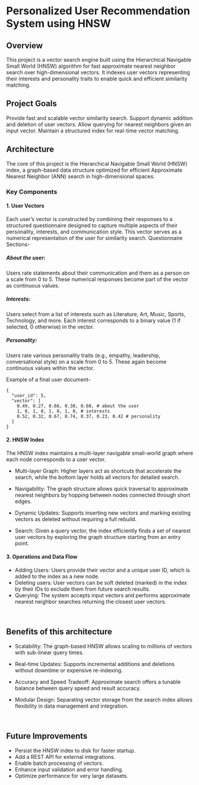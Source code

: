 # Personalized User Recommendation System using HNSW

## Overview
This project is a vector search engine built using the Hierarchical Navigable Small World (HNSW) algorithm for fast approximate nearest neighbor search over high-dimensional vectors. It indexes user vectors representing their interests and personality traits to enable quick and efficient similarity matching.
<br/>

## Project Goals

Provide fast and scalable vector similarity search.
Support dynamic addition and deletion of user vectors.
Allow querying for nearest neighbors given an input vector.
Maintain a structured index for real-time vector matching.
<br/>

## Architecture

The core of this project is the Hierarchical Navigable Small World (HNSW) index, a graph-based data structure optimized for efficient Approximate Nearest Neighbor (ANN) search in high-dimensional spaces.

### Key Components
#### 1. User Vectors
   Each user’s vector is constructed by combining their responses to a structured questionnaire designed to capture multiple aspects of their personality, interests, and communication style. This vector serves as a numerical representation of the user for similarity search.
  Questionnaire Sections-
  ##### About the user:
  Users rate statements about their communication and them as a person on a scale from 0 to 5. These numerical responses become part of the vector as continuous values.

  ##### Interests:
  Users select from a list of interests such as Literature, Art, Music, Sports, Technology, and more. Each interest corresponds to a binary value (1 if selected, 0 otherwise) in the vector.
  
  ##### Personality:
  Users rate various personality traits (e.g., empathy, leadership, conversational style) on a scale from 0 to 5. These again become continuous values within the vector.

  Example of a final user document-
  ```
  {
    "user_id": 5,
    "vector": [
      0.49, 0.27, 0.66, 0.30, 0.60, # about the user
      1, 0, 1, 0, 1, 0, 1, 0, # interests
      0.52, 0.32, 0.67, 0.74, 0.37, 0.23, 0.42 # personality
    ]
  }
  ```
#### 2. HNSW Index
   The HNSW index maintains a multi-layer navigable small-world graph where each node corresponds to a user vector.
   - Multi-layer Graph:
   Higher layers act as shortcuts that accelerate the search, while the bottom layer holds all vectors for detailed search.

   - Navigability:
   The graph structure allows quick traversal to approximate nearest neighbors by hopping between nodes connected through short edges.

   - Dynamic Updates:
   Supports inserting new vectors and marking existing vectors as deleted without requiring a full rebuild.

   - Search:
   Given a query vector, the index efficiently finds a set of nearest user vectors by exploring the graph structure starting from an entry point.

#### 3. Operations and Data Flow
   - Adding Users:
     Users provide their vector and a unique user ID, which is added to the index as a new node.
   - Deleting users:
     User vectors can be soft deleted (marked) in the index by their IDs to exclude them from future search results.
   - Querying:
     The system accepts input vectors and performs approximate nearest neighbor searches returning the closest user vectors.
<br/>

## Benefits of this architecture
- Scalability:
The graph-based HNSW allows scaling to millions of vectors with sub-linear query times.

- Real-time Updates:
Supports incremental additions and deletions without downtime or expensive re-indexing.

- Accuracy and Speed Tradeoff:
Approximate search offers a tunable balance between query speed and result accuracy.

- Modular Design:
Separating vector storage from the search index allows flexibility in data management and integration.
<br/>

## Future Improvements
- Persist the HNSW index to disk for faster startup.
- Add a REST API for external integrations.
- Enable batch processing of vectors.
- Enhance input validation and error handling.
- Optimize performance for very large datasets.
   
